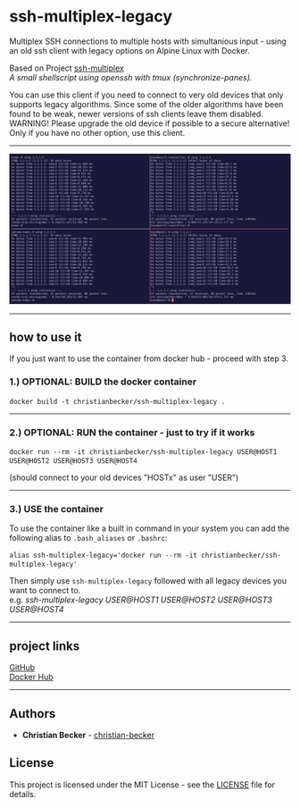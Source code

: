 # ssh-multiplex-legacy
Multiplex SSH connections to multiple hosts with simultanious input - using an old ssh client with legacy options on Alpine Linux with Docker.  

Based on Project [ssh-multiplex](https://github.com/christian-becker/ssh-multiplex)  
_A small shellscript using *openssh* with *tmux* (synchronize-panes)._  

You can use this client if you need to connect to very old devices that only supports legacy algorithms. Since some of the older algorithms have been found to be weak, newer versions of ssh clients leave them disabled.  
WARNING! Please upgrade the old device if possible to a secure alternative! Only if you have no other option, use this client.  

---

![ssh-multiplex example](https://raw.githubusercontent.com/christian-becker/ssh-multiplex/main/screenshot_ssh-multiplex.png "ssh-multiplex example")

---

## how to use it
If you just want to use the container from docker hub - proceed with step 3.  

### 1.) OPTIONAL: BUILD the docker container
```
docker build -t christianbecker/ssh-multiplex-legacy .
```

---

### 2.) OPTIONAL: RUN the container - just to try if it works
```
docker run --rm -it christianbecker/ssh-multiplex-legacy USER@HOST1 USER@HOST2 USER@HOST3 USER@HOST4
```
(should connect to your old devices "HOSTx" as user "USER")  


---

### 3.) USE the container
To use the container like a built in command in your system you can add the following alias to `.bash_aliases` or `.bashrc`:  
```
alias ssh-multiplex-legacy='docker run --rm -it christianbecker/ssh-multiplex-legacy'
```

Then simply use `ssh-multiplex-legacy` followed with all legacy devices you want to connect to.  
e.g. *ssh-multiplex-legacy USER@HOST1 USER@HOST2 USER@HOST3 USER@HOST4*


---

## project links
[GitHub](https://github.com/christian-becker/ssh-multiplex-legacy)  
[Docker Hub](https://hub.docker.com/r/christianbecker/ssh-multiplex-legacy/)  


---

## Authors
* **Christian Becker** - [christian-becker](https://github.com/christian-becker)  

## License
This project is licensed under the MIT License - see the [LICENSE](https://github.com/christian-becker/ssh-multiplex-legacy/blob/main/LICENSE) file for details.  

